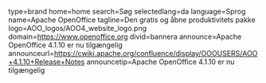 type=brand
home=home
search=Søg
selectedlang=da
language=Sprog
name=Apache OpenOffice
tagline=Den gratis og åbne produktivitets pakke
logo=AOO_logos/AOO4_website_logo.png
domain=https://www.openoffice.org
divid=bannera
announce=Apache OpenOffice 4.1.10 er nu tilgængelig
announceurl=https://cwiki.apache.org/confluence/display/OOOUSERS/AOO+4.1.10+Release+Notes
announcetip=Apache OpenOffice 4.1.10 er nu tilgængelig
~~~~~~
